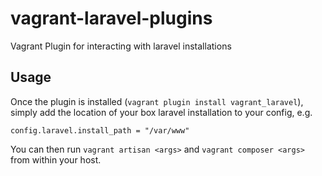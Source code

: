 vagrant-laravel-plugins
=======================

Vagrant Plugin for interacting with laravel installations

## Usage

Once the plugin is installed (`vagrant plugin install vagrant_laravel`),
simply add the location of your box laravel installation to your config,
e.g.

    config.laravel.install_path = "/var/www"

You can then run `vagrant artisan <args>` and `vagrant composer <args>` from within your host.
